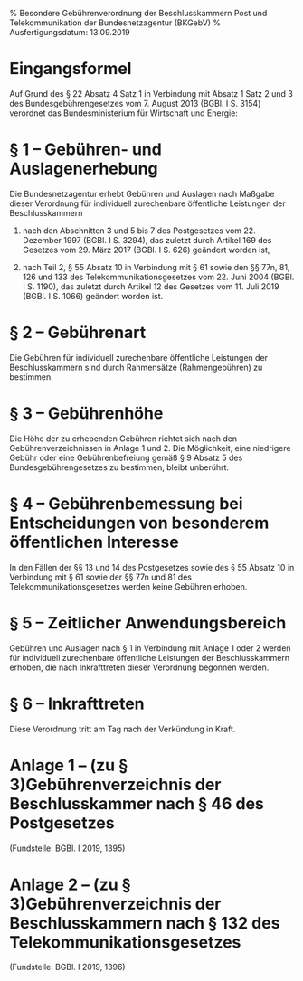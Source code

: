 % Besondere Gebührenverordnung der Beschlusskammern Post und Telekommunikation der Bundesnetzagentur  (BKGebV)
% Ausfertigungsdatum: 13.09.2019
 
# Eingangsformel

Auf Grund des § 22 Absatz 4 Satz 1 in Verbindung mit Absatz 1 Satz 2 und 3 des Bundesgebührengesetzes vom 7. August 2013 (BGBl. I S. 3154) verordnet das Bundesministerium für Wirtschaft und Energie:

# § 1 – Gebühren- und Auslagenerhebung

Die Bundesnetzagentur erhebt Gebühren und Auslagen nach Maßgabe dieser Verordnung für individuell zurechenbare öffentliche Leistungen der Beschlusskammern

1. nach den Abschnitten 3 und 5 bis 7 des Postgesetzes vom 22. Dezember 1997 (BGBl. I S. 3294), das zuletzt durch Artikel 169 des Gesetzes vom 29. März 2017 (BGBl. I S. 626) geändert worden ist,

2. nach Teil 2, § 55 Absatz 10 in Verbindung mit § 61 sowie den §§ 77n, 81, 126 und 133 des Telekommunikationsgesetzes vom 22. Juni 2004 (BGBl. I S. 1190), das zuletzt durch Artikel 12 des Gesetzes vom 11. Juli 2019 (BGBl. I S. 1066) geändert worden ist.

# § 2 – Gebührenart

Die Gebühren für individuell zurechenbare öffentliche Leistungen der Beschlusskammern sind durch Rahmensätze (Rahmengebühren) zu bestimmen.

# § 3 – Gebührenhöhe

Die Höhe der zu erhebenden Gebühren richtet sich nach den Gebührenverzeichnissen in Anlage 1 und 2. Die Möglichkeit, eine niedrigere Gebühr oder eine Gebührenbefreiung gemäß § 9 Absatz 5 des Bundesgebührengesetzes zu bestimmen, bleibt unberührt.

# § 4 – Gebührenbemessung bei Entscheidungen von besonderem öffentlichen Interesse

In den Fällen der §§ 13 und 14 des Postgesetzes sowie des § 55 Absatz 10 in Verbindung mit § 61 sowie der §§ 77n und 81 des Telekommunikationsgesetzes werden keine Gebühren erhoben.

# § 5 – Zeitlicher Anwendungsbereich

Gebühren und Auslagen nach § 1 in Verbindung mit Anlage 1 oder 2 werden für individuell zurechenbare öffentliche Leistungen der Beschlusskammern erhoben, die nach Inkrafttreten dieser Verordnung begonnen werden.

# § 6 – Inkrafttreten

Diese Verordnung tritt am Tag nach der Verkündung in Kraft.

# Anlage 1 – (zu § 3)Gebührenverzeichnis der Beschlusskammer nach § 46 des Postgesetzes

(Fundstelle: BGBl. I 2019, 1395)

# Anlage 2 – (zu § 3)Gebührenverzeichnis der Beschlusskammern nach § 132 des Telekommunikationsgesetzes

(Fundstelle: BGBl. I 2019, 1396)
